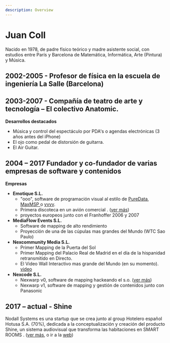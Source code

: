 ```yaml
---
description: Overview
---
```


# Juan Coll

Nacido en 1978, de padre físico teórico y madre asistente social, con estudios entre París y Barcelona de Matemática, Informática, Arte \(Pintura\) y Música. ​

## 2002-2005 - Profesor de física en la escuela de ingeniería La Salle \(Barcelona\)​

## **2003-2007** - Compañía de teatro de arte y tecnología – El colectivo Anatomic.

**Desarrollos destacados**

* Música y control del espectáculo por PDA's o agendas electrónicas \(3 años antes del iPhone\)
* El ojo como pedal de distorsión de guitarra.
* El Air Guitar.

## **2004 – 2017** Fundador y co-fundador de varias empresas de software y contenidos

**Empresas**

* **Emotique S.L.** 
  * "ooo", software de programación visual al estilo de [PureData](https://puredata.info/), [MaxMSP ](https://cycling74.com/)o [vvvv](https://vvvv.org/).
  * Primera discoteca en un avión comercial . \([ver más](./)\)
  * proyectos europeos junto con el Franhoffer 2006 y 2007
* **MediaFlow Events S.L.**
  * Software de mapping de alto rendimiento 
  * Proyección de una de las cúpulas mas grandes del Mundo \(WTC Sao Paulo\) 
* **Nexcommunity Media S.L.**
  * Primer Mapping de la Puerta del Sol
  * Primer Mapping del Palacio Real de Madrid en el día de la hispanidad retransmitido en Directo. 
  * El Video Wall Interactivo mas grande del Mundo \(en su momento\). [video](https://vimeo.com/291501766) 
* **Nexcode S.L.**
  * Nexwarp v0, software de mapping hackeando el s.o. \([ver más](programming/nexwarp.md)\)
  * Nexwarp v1, software de mapping y gestión de contenidos junto con Panasonic

## **2017 –  actual** - Shine

Nodall Systems es una startup que se crea junto al group Hotelero español Hotusa S.A. \(70%\), dedicada a la conceptualización y creación del producto Shine, un sistema audiovisual que transforma las habitaciones en SMART ROOMS . \([ver más](timeline/nodall-systems-sl.md), o ir a la [web](http://www.shinesmartroom.com/)\)

